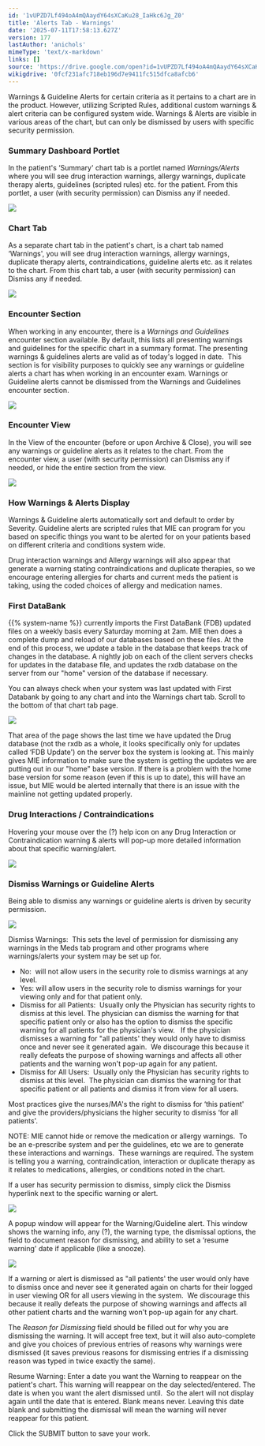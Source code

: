 ```yaml
---
id: '1vUPZD7Lf494oA4mQAaydY64sXCaKu28_IaHkc6Jg_Z0'
title: 'Alerts Tab - Warnings'
date: '2025-07-11T17:58:13.627Z'
version: 177
lastAuthor: 'anichols'
mimeType: 'text/x-markdown'
links: []
source: 'https://drive.google.com/open?id=1vUPZD7Lf494oA4mQAaydY64sXCaKu28_IaHkc6Jg_Z0'
wikigdrive: '0fcf231afc718eb196d7e9411fc515dfca8afcb6'
---
```

Warnings & Guideline Alerts for certain criteria as it pertains to a chart are in the product.  However, utilizing Scripted Rules, additional custom warnings & alert criteria can be configured system wide.  Warnings & Alerts are visible in various areas of the chart, but can only be dismissed by users with specific security permission.

### Summary Dashboard Portlet

In the patient's ‘Summary' chart tab is a portlet named *Warnings/Alerts* where you will see drug interaction warnings, allergy warnings, duplicate therapy alerts, guidelines (scripted rules) etc. for the patient. From this portlet, a user (with security permission) can Dismiss any if needed.

![](../alerts-tab-warnings.assets/c63294744854a1d52a1d2bfd7b77d745.png)

### Chart Tab

As a separate chart tab in the patient's chart, is a chart tab named ‘Warnings', you will see drug interaction warnings, allergy warnings, duplicate therapy alerts, contraindications, guideline alerts etc. as it relates to the chart.  From this chart tab, a user (with security permission) can Dismiss any if needed.

![](../alerts-tab-warnings.assets/52311932133a870ea078352d14711751.png)

### Encounter Section

When working in any encounter, there is a *Warnings and Guidelines* encounter section available.  By default, this lists all presenting warnings and guidelines for the specific chart in a summary format. The presenting warnings & guidelines alerts are valid as of today's logged in date.  This section is for visibility purposes to quickly see any warnings or guideline alerts a chart has when working in an encounter exam. Warnings or Guideline alerts cannot be dismissed from the Warnings and Guidelines encounter section.

![](../alerts-tab-warnings.assets/a272a961ba366e85f1e4286a2b92c374.png)

### Encounter View

In the View of the encounter (before or upon Archive & Close), you will see any warnings or guideline alerts as it relates to the chart.  From the encounter view, a user (with security permission) can Dismiss any if needed, or hide the entire section from the view.

![](../alerts-tab-warnings.assets/cda863eb5d3874afe0ee211139455c86.png)

### How Warnings & Alerts Display

Warnings & Guideline alerts automatically sort and default to order by Severity. Guideline alerts are scripted rules that MIE can program for you based on specific things you want to be alerted for on your patients based on different criteria and conditions system wide.

Drug interaction warnings and Allergy warnings will also appear that generate a warning stating contraindications and duplicate therapies, so we encourage entering allergies for charts and current meds the patient is taking, using the coded choices of allergy and medication names.

### First DataBank

{{% system-name %}} currently imports the First DataBank (FDB) updated files on a weekly basis every Saturday morning at 2am. MIE then does a complete dump and reload of our databases based on these files. At the end of this process, we update a table in the database that keeps track of changes in the database. A nightly job on each of the client servers checks for updates in the database file, and updates the rxdb database on the server from our "home" version of the database if necessary.

You can always check when your system was last updated with First Databank by going to any chart and into the Warnings chart tab. Scroll to the bottom of that chart tab page.

![](../alerts-tab-warnings.assets/06d4219626ad8bdd8edf25345e300fd1.png)

That area of the page shows the last time we have updated the Drug database (not the rxdb as a whole, it looks specifically only for updates called ‘FDB Update') on the server box the system is looking at. This mainly gives MIE information to make sure the system is getting the updates we are putting out in our "home" base version. If there is a problem with the home base version for some reason (even if this is up to date), this will have an issue, but MIE would be alerted internally that there is an issue with the mainline not getting updated properly.

### Drug Interactions / Contraindications

Hovering your mouse over the (?) help icon on any Drug Interaction or Contraindication warning & alerts will pop-up more detailed information about that specific warning/alert.

![](../alerts-tab-warnings.assets/c1159510b61f548b3d2baaee1be35dba.png)

### Dismiss Warnings or Guideline Alerts

Being able to dismiss any warnings or guideline alerts is driven by security permission.

![](../alerts-tab-warnings.assets/c74e05759f9cbfc64227bb2091c06777.png)

Dismiss Warnings:  This sets the level of permission for dismissing any warnings in the Meds tab program and other programs where warnings/alerts your system may be set up for.

* No:  will not allow users in the security role to dismiss warnings at any level.
* Yes: will allow users in the security role to dismiss warnings for your viewing only and for that patient only.
* Dismiss for all Patients:  Usually only the Physician has security rights to dismiss at this level. The physician can dismiss the warning for that specific patient only or also has the option to dismiss the specific warning for all patients for the physician's view.   If the physician dismisses a warning for "all patients' they would only have to dismiss once and never see it generated again.  We discourage this because it really defeats the purpose of showing warnings and affects all other patients and the warning won't pop-up again for any patient.
* Dismiss for All Users:  Usually only the Physician has security rights to dismiss at this level.  The physician can dismiss the warning for that specific patient or all patients and dismiss it from view for all users.

Most practices give the nurses/MA's the right to dismiss for ‘this patient' and give the providers/physicians the higher security to dismiss ‘for all patients'.

NOTE: MIE cannot hide or remove the medication or allergy warnings.  To be an e-prescribe system and per the guidelines, etc we are to generate these interactions and warnings.  These warnings are required. The system is telling you a warning, contraindication, interaction or duplicate therapy as it relates to medications, allergies, or conditions noted in the chart.

If a user has security permission to dismiss, simply click the Dismiss hyperlink next to the specific warning or alert.

![](../alerts-tab-warnings.assets/354577a609394a46bee746eb05c9130f.png)

A popup window will appear for the Warning/Guideline alert.  This window shows the warning info, any (?), the warning type, the dismissal options, the field to document reason for dismissing, and ability to set a ‘resume warning' date if applicable (like a snooze).

![](../alerts-tab-warnings.assets/56eba5375322a251e511493d401af880.png)

If a warning or alert is dismissed as "all patients' the user would only have to dismiss once and never see it generated again on charts for their logged in user viewing OR for all users viewing in the system.  We discourage this because it really defeats the purpose of showing warnings and affects all other patient charts and the warning won't pop-up again for any chart.

The *Reason for Dismissing* field should be filled out for why you are dismissing the warning. It will accept free text, but it will also auto-complete and give you choices of previous entries of reasons why warnings were dismissed (it saves previous reasons for dismissing entries if a dismissing reason was typed in twice exactly the same).

Resume Warning: Enter a date you want the Warning to reappear on the patient's chart. This warning will reappear on the day selected/entered. The date is when you want the alert dismissed until.  So the alert will not display again until the date that is entered. Blank means never. Leaving this date blank and submitting the dismissal will mean the warning will never reappear for this patient.

Click the SUBMIT button to save your work.
